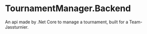 # TournamentManager.Backend
An api made by .Net Core to manage a tournament, built for a Team-Jassturnier.
